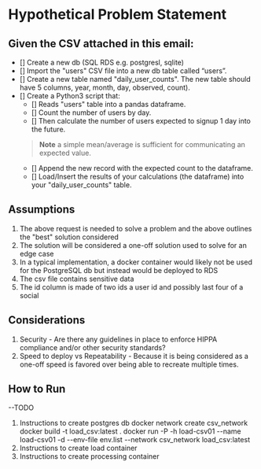 # Hypothetical Problem Statement
## Given the CSV attached in this email:
- []	Create a new db (SQL RDS e.g. postgresl, sqlite)
- []	Import the "users" CSV file into a new db table called “users”.
- []	Create a new table named "daily_user_counts". The new table should have 5 columns, year, month, day, observed, count). 
- [] Create a Python3 script that:
    - [] Reads "users" table into a pandas dataframe.
    - [] Count the number of users by day.
    - [] Then calculate the number of users expected to signup 1 day into the future. 
    > **Note** a simple mean/average is sufficient for communicating an expected value. 
    - [] Append the new record with the expected count to the dataframe.
    - [] Load/Insert the results of your calculations (the dataframe) into your "daily_user_counts" table.

## Assumptions
1. The above request is needed to solve a problem and the above outlines the "best" solution considered
1. The solution will be considered a one-off solution used to solve for an edge case
1. In a typical implementation, a docker container would likely not be used for the PostgreSQL db but instead would be deployed to RDS
1. The csv file contains sensitive data
1. The id column is made of two ids a user id and possibly last four of a social


## Considerations
1. Security - Are there any guidelines in place to enforce HIPPA compliance and/or other security standards?
1. Speed to deploy vs Repeatability - Because it is being considered as a one-off speed is favored over being able to recreate multiple times. 


## How to Run 
--TODO
 1. Instructions to create postgres db
 docker network create csv_network
 docker build -t load_csv:latest .
docker run -P -h load-csv01 --name load-csv01 -d --env-file env.list --network csv_network load_csv:latest 
1. Instructions to create load container
 1. Instructions to create processing container 
